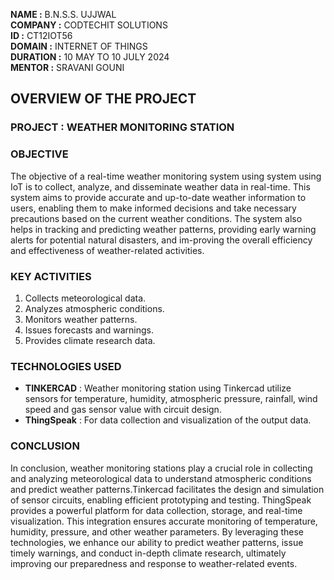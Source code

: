 **NAME :** B.N.S.S. UJJWAL  
**COMPANY :** CODTECHIT SOLUTIONS  
**ID :** CT12IOT56  
**DOMAIN :** INTERNET OF THINGS  
**DURATION :** 10 MAY TO 10 JULY 2024  
**MENTOR :** SRAVANI GOUNI

## OVERVIEW OF THE PROJECT

### PROJECT : WEATHER MONITORING STATION

### OBJECTIVE 
The objective of a real-time weather monitoring system using system using IoT is to collect, analyze, and disseminate weather data in real-time. This system aims to provide accurate and up-to-date weather information to users, enabling them to make informed decisions and take necessary precautions based on the current weather conditions. The system also helps in tracking and predicting weather patterns, providing early warning alerts for potential natural disasters, and im-proving the overall efficiency and effectiveness of weather-related activities.

### KEY ACTIVITIES
1. Collects meteorological data.
2. Analyzes atmospheric conditions.
3. Monitors weather patterns.
4. Issues forecasts and warnings.
5. Provides climate research data.

### TECHNOLOGIES USED  
- **TINKERCAD** : Weather monitoring station using Tinkercad utilize sensors for temperature, humidity, atmospheric pressure, rainfall, wind speed and gas sensor value with circuit design.
- **ThingSpeak** : For data collection and visualization of the output data.

### CONCLUSION
In conclusion, weather monitoring stations play a crucial role in collecting and analyzing meteorological data to understand atmospheric conditions and predict weather patterns.Tinkercad facilitates the design and simulation of sensor circuits, enabling efficient prototyping and testing. ThingSpeak provides a powerful platform for data collection, storage, and real-time visualization. This integration ensures accurate monitoring of temperature, humidity, pressure, and other weather parameters. By leveraging these technologies, we enhance our ability to predict weather patterns, issue timely warnings, and conduct in-depth climate research, ultimately improving our preparedness and response to weather-related events.
